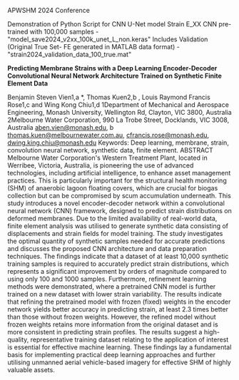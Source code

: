 APWSHM 2024 Conference 

Demonstration of Python Script for CNN U-Net model
Strain E_XX CNN pre-trained with 100,000 samples - "model_save2024_v2xx_100k_unet_L_non.keras"
Includes Validation (Original True Set- FE generated in MATLAB data format) - "strain2024_validation_data_100_true.mat"

**Predicting Membrane Strains with a Deep Learning Encoder-Decoder Convolutional Neural Network Architecture Trained on Synthetic Finite Element Data**

Benjamin Steven Vien1,a *, Thomas Kuen2,b , Louis Raymond Francis Rose1,c and Wing Kong Chiu1,d 
1Department of Mechanical and Aerospace Engineering, Monash University, Wellington Rd, Clayton, VIC 3800, Australia 
2Melbourne Water Corporation, 990 La Trobe Street, Docklands, VIC 3008, Australia
aben.vien@monash.edu, b thomas.kuen@melbournewater.com.au, cfrancis.rose@monash.edu, dwing.king.chiu@monash.edu
Keywords: Deep learning, membrane, strain, convolution neural network, synthetic data, finite element.
ABSTRACT
Melbourne Water Corporation's Western Treatment Plant, located in Werribee, Victoria, Australia, is pioneering the use of advanced technologies, including artificial intelligence, to enhance asset management practices. This is particularly important for the structural health monitoring (SHM) of anaerobic lagoon floating covers, which are crucial for biogas collection but can be compromised by scum accumulation underneath. This study introduces a novel encoder-decoder network within a convolutional neural network (CNN) framework, designed to predict strain distributions on deformed membranes. Due to the limited availability of real-world data, finite element analysis was utilised to generate synthetic data consisting of displacements and strain fields for model training. The study investigates the optimal quantity of synthetic samples needed for accurate predictions and discusses the proposed CNN architecture and data preparation techniques. The findings indicate that a dataset of at least 10,000 synthetic training samples is required to accurately predict strain distributions, which represents a significant improvement by orders of magnitude compared to using only 100 and 1000 samples. Furthermore, refinement learning methods were demonstrated, where a pretrained CNN model is further trained on a new dataset with lower strain variability. The results indicate that refining the pretrained model with frozen (fixed) weights in the encoder network yields better accuracy in predicting strain, at least 2.3 times better than those without frozen weights. However, the refined model without frozen weights retains more information from the original dataset and is more consistent in predicting strain profiles. The results suggest a high-quality, representative training dataset relating to the application of interest is essential for effective machine learning. These findings lay a fundamental basis for implementing practical deep learning approaches and further utilising unmanned aerial vehicle-based imagery for effective SHM of highly valuable assets.
